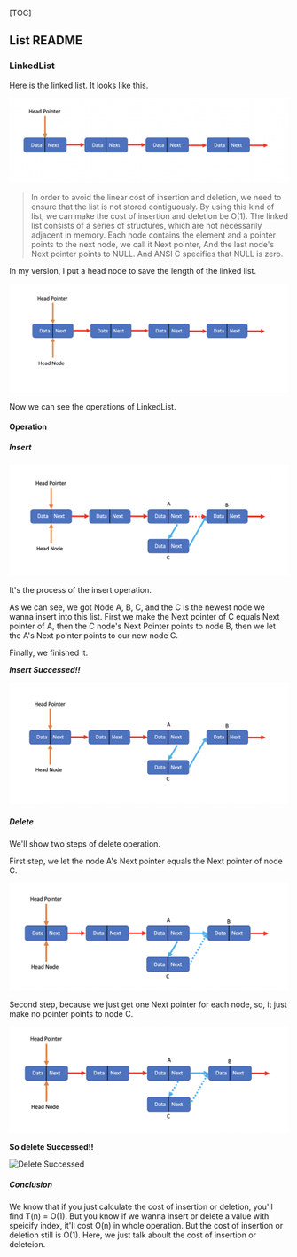 [TOC]

## List README

### LinkedList

Here is the linked list. It looks like this.

![LinkedList](https://github.com/sherlockblaze/data_structures_review/blob/master/picture/linkedlist/linkedlist.png)

> In order to avoid the linear cost of insertion and deletion, we need to ensure that the list is not stored contiguously. By using this kind of list, we can make the cost of insertion and deletion be O(1).
The linked list consists of a series of structures, which are not necessarily adjacent in memory.
Each node contains the element and a pointer points to the next node, we call it Next pointer, And the last node's Next pointer points to NULL. And ANSI C specifies that NULL is zero.

In my version, I put a head node to save the length of the linked list.

![With Head Node](https://github.com/sherlockblaze/data_structures_review/blob/master/picture/linkedlist/linkedlist_with_head_node.png)

Now we can see the operations of LinkedList.

#### Operation

##### Insert

![Insert](https://github.com/sherlockblaze/data_structures_review/blob/master/picture/linkedlist/insert_operation.png)

It's the process of the insert operation.

As we can see, we got Node A, B, C, and the C is the newest node we wanna insert into this list. First we make the Next pointer of C equals Next pointer of A, then the C node's Next Pointer points to node B, then we let the A's Next pointer points to our new node C.

Finally, we finished it.

***Insert Successed!!***

![Insert Successed](https://github.com/sherlockblaze/data_structures_review/blob/master/picture/linkedlist/insert_success.png)

##### Delete

We'll show two steps of delete operation.

First step, we let the node A's Next pointer equals the Next pointer of node C.

![Delete Step1](https://github.com/sherlockblaze/data_structures_review/blob/master/picture/linkedlist/delete_operation_step1.png)

Second step, because we just get one Next pointer for each node, so, it just make no pointer points to node C.

![Delete Step2](https://github.com/sherlockblaze/data_structures_review/blob/master/picture/linkedlist/delete_operation_step2.png)

**So delete Successed!!**

![Delete Successed](https://github.com/sherlockblaze/data_structures_review/blob/master/picutre/linkedlist/delete_success.png)

##### Conclusion

We know that if you just calculate the cost of insertion or deletion, you'll find T(n) = O(1).
But you know if we wanna insert or delete a value with speicify index, it'll cost O(n) in whole operation. But the cost of insertion or deletion still is O(1). Here, we just talk aboult the cost of insertion or deleteion.